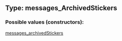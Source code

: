## Type: messages\_ArchivedStickers  

### Possible values (constructors):

[messages\_archivedStickers](../constructors/messages_archivedStickers.md)  

